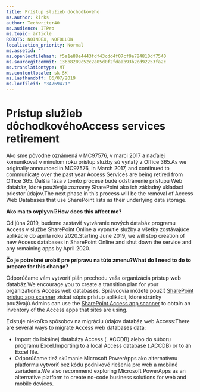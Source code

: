 ```yaml
---
title: Prístup služieb dôchodkového
ms.author: kirks
author: Techwriter40
ms.audience: ITPro
ms.topic: article
ROBOTS: NOINDEX, NOFOLLOW
localization_priority: Normal
ms.assetid: ''
ms.openlocfilehash: f5a1e88e4443fdf43cdd4f07cf9e784810df7540
ms.sourcegitcommit: 136b8209c52c2a05d0f2fdaab93b2cd92253fa2c
ms.translationtype: MT
ms.contentlocale: sk-SK
ms.lasthandoff: 06/07/2019
ms.locfileid: "34769471"
---
```

# <a name="access-services-retirement"></a><span data-ttu-id="4e495-102">Prístup služieb dôchodkového</span><span class="sxs-lookup"><span data-stu-id="4e495-102">Access services retirement</span></span>

<span data-ttu-id="4e495-103">Ako sme pôvodne oznámená v MC97576, v marci 2017 a naďalej komunikovať v minulom roku prístup služby sú vyňatý z Office 365.</span><span class="sxs-lookup"><span data-stu-id="4e495-103">As we originally announced in MC97576, in March 2017, and continued to communicate over the past year Access Services are being retired from Office 365.</span></span> <span data-ttu-id="4e495-104">Ďalšia fáza v tomto procese bude odstránenie prístupu Web databáz, ktoré používajú zoznamy SharePoint ako ich základný ukladací priestor údajov.</span><span class="sxs-lookup"><span data-stu-id="4e495-104">The next phase in this process will be the removal of Access Web Databases that use SharePoint lists as their underlying data storage.</span></span>

<span data-ttu-id="4e495-105">**Ako ma to ovplyvní?**</span><span class="sxs-lookup"><span data-stu-id="4e495-105">**How does this affect me?**</span></span>

<span data-ttu-id="4e495-106">Od júna 2019, budeme zastaviť vytváranie nových databáz programu Access v službe SharePoint Online a vypnutie služby a všetky zostávajúce aplikácie do apríla roku 2020.</span><span class="sxs-lookup"><span data-stu-id="4e495-106">Starting June 2019, we will stop creation of new Access databases in SharePoint Online and shut down the service and any remaining apps by April 2020.</span></span>

<span data-ttu-id="4e495-107">**Čo je potrebné urobiť pre prípravu na túto zmenu?**</span><span class="sxs-lookup"><span data-stu-id="4e495-107">**What do I need to do to prepare for this change?**</span></span>

<span data-ttu-id="4e495-108">Odporúčame vám vytvoriť plán prechodu vaša organizácia prístup web databáz.</span><span class="sxs-lookup"><span data-stu-id="4e495-108">We encourage you to create a transition plan for your organization’s Access web databases.</span></span> <span data-ttu-id="4e495-109">Správcovia môžete použiť [SharePoint prístup app scanner](https://github.com/SharePoint/PnP-Tools/tree/master/Solutions/SharePoint.AccessApp.Scanner) získať súpis prístup aplikácií, ktoré stránky používajú.</span><span class="sxs-lookup"><span data-stu-id="4e495-109">Admins can use the [SharePoint Access app scanner](https://github.com/SharePoint/PnP-Tools/tree/master/Solutions/SharePoint.AccessApp.Scanner) to obtain an inventory of the Access apps that sites are using.</span></span> 

<span data-ttu-id="4e495-110">Existuje niekoľko spôsobov na migráciu údajov databáz web Access:</span><span class="sxs-lookup"><span data-stu-id="4e495-110">There are several ways to migrate Access web databases data:</span></span>

- <span data-ttu-id="4e495-111">Import do lokálnej databázy Access (. ACCDB) alebo do súboru programu Excel.</span><span class="sxs-lookup"><span data-stu-id="4e495-111">Importing to a local Access database (.ACCDB) or to an Excel file.</span></span>
- <span data-ttu-id="4e495-112">Odporúčame tiež skúmanie Microsoft PowerApps ako alternatívnu platformu vytvoriť bez kódu podnikové riešenia pre web a mobilné zariadenia.</span><span class="sxs-lookup"><span data-stu-id="4e495-112">We also recommend exploring Microsoft PowerApps as an alternative platform to create no-code business solutions for web and mobile devices.</span></span>